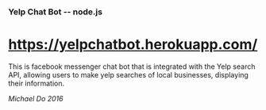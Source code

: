 ### Yelp Chat Bot -- node.js

# https://yelpchatbot.herokuapp.com/

This is facebook messenger chat bot that is integrated with the Yelp search API, allowing users to make yelp searches of local businesses, displaying their information.

*Michael Do 2016*
